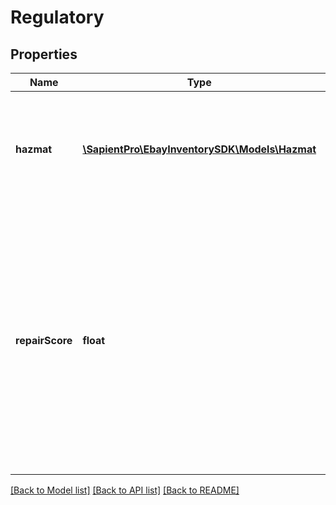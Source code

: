 # Regulatory

## Properties
| Name            | Type                                                        | Description                                                                                                                                                                                                                                                                                                                                                                                                                                                                                                                                                                                                                                                                                                                                                                                                                                                                                                                       | Notes      |
|-----------------|-------------------------------------------------------------|-----------------------------------------------------------------------------------------------------------------------------------------------------------------------------------------------------------------------------------------------------------------------------------------------------------------------------------------------------------------------------------------------------------------------------------------------------------------------------------------------------------------------------------------------------------------------------------------------------------------------------------------------------------------------------------------------------------------------------------------------------------------------------------------------------------------------------------------------------------------------------------------------------------------------------------|------------|
| **hazmat**      | [**\SapientPro\EbayInventorySDK\Models\Hazmat**](Hazmat.md) | This field is used by the seller to provide component information for the listing. For example, component information can provide the specific material of Hazmat concern.<br><br><b>Max length:</b> 120                                                                                                                                                                                                                                                                                                                                                                                                                                                                                                                                                                                                                                                                                                                          | [optional] |
| **repairScore** | **float**                                                   | An array of comma-separated string values listing applicable pictogram code(s) for Hazard Pictogram(s). If your product contains hazardous substances or mixtures, please select the values corresponding to the hazard pictograms that are stated on your product's Safety Data Sheet. The selected hazard information will be displayed on your listing. Note: Use the getHazardousMaterialsLabels method in the Metadata API to find supported values for a specific marketplace/site. Refer to Pictogram sample values for additional information.                                                                                                                                                                                                                                                                                                                                                                            | [optional] |

[[Back to Model list]](../../README.md#documentation-for-models) [[Back to API list]](../../README.md#documentation-for-api-endpoints) [[Back to README]](../../README.md)
